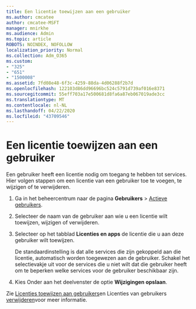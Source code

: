 ```yaml
---
title: Een licentie toewijzen aan een gebruiker
ms.author: cmcatee
author: cmcatee-MSFT
manager: mnirkhe
ms.audience: Admin
ms.topic: article
ROBOTS: NOINDEX, NOFOLLOW
localization_priority: Normal
ms.collection: Adm_O365
ms.custom:
- "325"
- "651"
- "1500008"
ms.assetid: 7fd08e48-6f3c-4259-88da-4d06288f2b7d
ms.openlocfilehash: 122103d86dd96696bc524c5791d739af016e8371
ms.sourcegitcommit: 55eff703a17e500681d8fa6a87eb067019ade3cc
ms.translationtype: MT
ms.contentlocale: nl-NL
ms.lasthandoff: 04/22/2020
ms.locfileid: "43709546"
---
```

# <a name="how-to-assign-a-license-to-a-user"></a>Een licentie toewijzen aan een gebruiker

Een gebruiker heeft een licentie nodig om toegang te hebben tot services. Hier volgen stappen om een licentie van een gebruiker toe te voegen, te wijzigen of te verwijderen.
  
1. Ga in het beheercentrum naar de pagina **Gebruikers** \> [Actieve gebruikers](https://go.microsoft.com/fwlink/p/?linkid=834822).

2. Selecteer de naam van de gebruiker aan wie u een licentie wilt toewijzen, wijzigen of verwijderen.

3. Selecteer op het tabblad **Licenties en apps** de licentie die u aan deze gebruiker wilt toewijzen.

    De standaardinstelling is dat alle services die zijn gekoppeld aan die licentie, automatisch worden toegewezen aan de gebruiker. Schakel het selectievakje uit voor de services die u niet wilt dat die gebruiker heeft om te beperken welke services voor de gebruiker beschikbaar zijn.

4. Kies Onder aan het deelvenster de optie **Wijzigingen opslaan**.

Zie [Licenties toewijzen aan gebruikers](https://docs.microsoft.com/office365/admin/subscriptions-and-billing/assign-licenses-to-users)en Licenties van gebruikers [verwijderen](https://docs.microsoft.com/office365/admin/subscriptions-and-billing/remove-licenses-from-users)voor meer informatie.